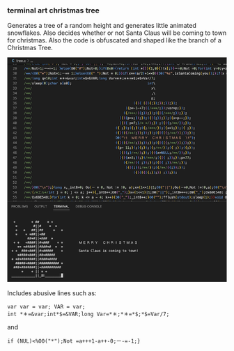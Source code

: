 ### terminal art christmas tree  
Generates a tree of a random height and generates little animated snowflakes. Also decides whether or not Santa Claus will be coming to town for christmas. Also the code is obfuscated and shaped like the branch of a Christmas Tree.  

<img src="./pic1.png" alt="Image description" style="width: 600px;">


Includes abusive lines such as:
``` 
var var = var; VAR = var;
int *＊=&var;int*$=&VAR;long Var=*＊;*＊=*$;*$=Var/7; 
``` 
and  
```
if (NUL)<%O0("*");Not =a+++1-a++-0;ー-=-1;}
```

